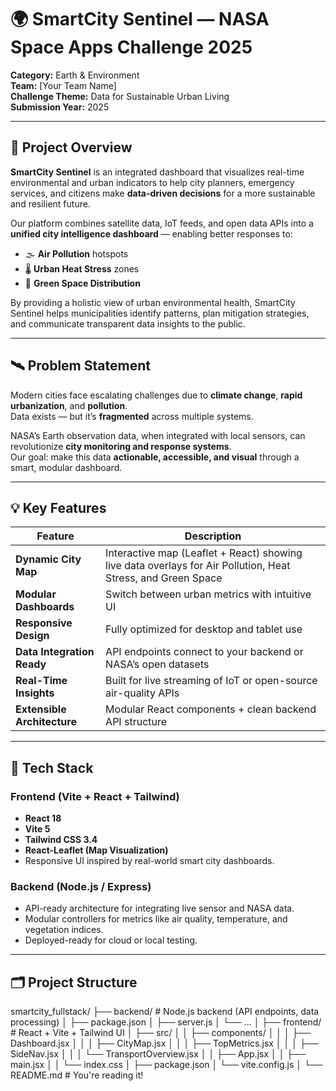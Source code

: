# 🌍 SmartCity Sentinel — NASA Space Apps Challenge 2025

**Category:** Earth & Environment  
**Team:** [Your Team Name]  
**Challenge Theme:** Data for Sustainable Urban Living  
**Submission Year:** 2025  

---

## 🚀 Project Overview

**SmartCity Sentinel** is an integrated dashboard that visualizes real-time environmental and urban indicators to help city planners, emergency services, and citizens make **data-driven decisions** for a more sustainable and resilient future.

Our platform combines satellite data, IoT feeds, and open data APIs into a **unified city intelligence dashboard** — enabling better responses to:

- 🌫️ **Air Pollution** hotspots  
- 🌡️ **Urban Heat Stress** zones  
- 🌳 **Green Space Distribution**

By providing a holistic view of urban environmental health, SmartCity Sentinel helps municipalities identify patterns, plan mitigation strategies, and communicate transparent data insights to the public.

---

## 🛰️ Problem Statement

Modern cities face escalating challenges due to **climate change**, **rapid urbanization**, and **pollution**.  
Data exists — but it’s **fragmented** across multiple systems.

NASA’s Earth observation data, when integrated with local sensors, can revolutionize **city monitoring and response systems**.  
Our goal: make this data **actionable, accessible, and visual** through a smart, modular dashboard.

---

## 💡 Key Features

| Feature | Description |
|----------|-------------|
| **Dynamic City Map** | Interactive map (Leaflet + React) showing live data overlays for Air Pollution, Heat Stress, and Green Space |
| **Modular Dashboards** | Switch between urban metrics with intuitive UI |
| **Responsive Design** | Fully optimized for desktop and tablet use |
| **Data Integration Ready** | API endpoints connect to your backend or NASA’s open datasets |
| **Real-Time Insights** | Built for live streaming of IoT or open-source air-quality APIs |
| **Extensible Architecture** | Modular React components + clean backend API structure |

---

## 🧠 Tech Stack

### Frontend (Vite + React + Tailwind)
- **React 18**
- **Vite 5**
- **Tailwind CSS 3.4**
- **React-Leaflet (Map Visualization)**
- Responsive UI inspired by real-world smart city dashboards.

### Backend (Node.js / Express)
- API-ready architecture for integrating live sensor and NASA data.
- Modular controllers for metrics like air quality, temperature, and vegetation indices.
- Deployed-ready for cloud or local testing.

---
## 🗂️ Project Structure


smartcity_fullstack/
├── backend/                     # Node.js backend (API endpoints, data processing)
│   ├── package.json
│   ├── server.js
│   └── ...
│
├── frontend/                    # React + Vite + Tailwind UI
│   ├── src/
│   │   ├── components/
│   │   │   ├── Dashboard.jsx
│   │   │   ├── CityMap.jsx
│   │   │   ├── TopMetrics.jsx
│   │   │   ├── SideNav.jsx
│   │   │   └── TransportOverview.jsx
│   │   ├── App.jsx
│   │   ├── main.jsx
│   │   └── index.css
│   ├── package.json
│   └── vite.config.js
│
└── README.md                    # You're reading it!

